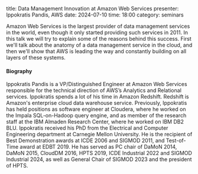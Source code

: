 title: Data Management Innovation at Amazon Web Services
presenter: Ippokratis Pandis, AWS
date: 2024-07-10
time: 18:00
category: seminars

Amazon Web Services is the largest provider of data management services in the world, even though it only started providing such services in 2011. In this talk we will try to explain some of the reasons behind this success. First we'll talk about the anatomy of a data management service in the cloud, and then we'll show that AWS is leading the way and constantly building on all layers of these systems.

#### Biography
Ippokratis Pandis is a VP/Distinguished Engineer at Amazon Web Services responsible for the technical direction of AWS’s Analytics and Relational services. Ippokratis spends a lot of his time in Amazon Redshift. Redshift is Amazon's enterprise cloud data warehouse service. Previously, Ippokratis has held positions as software engineer at Cloudera, where he worked on the Impala SQL-on-Hadoop query engine, and as member of the research staff at the IBM Almaden Research Center, where he worked on IBM DB2 BLU. Ippokratis received his PhD from the Electrical and Computer Engineering department at Carnegie Mellon University. He is the recipient of Best Demonstration awards at ICDE 2006 and SIGMOD 2011, and Test-of-Time award at EDBT 2019. He has served as PC chair of DaMoN 2014, DaMoN 2015, CloudDM 2016, HPTS 2019, ICDE Industrial 2022 and SIGMOD Industrial 2024, as well as General Chair of SIGMOD 2023 and the president of HPTS. 
